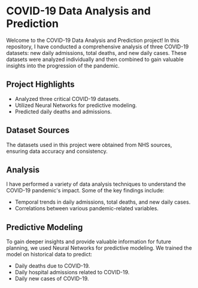 <div class="project-introduction">
    <h1>COVID-19 Data Analysis and Prediction</h1>
    <p>Welcome to the COVID-19 Data Analysis and Prediction project! In this repository, I have conducted a comprehensive analysis of three COVID-19 datasets: new daily admissions, total deaths, and new daily cases. These datasets were analyzed individually and then combined to gain valuable insights into the progression of the pandemic.</p>
</div>

<div class="project-highlights">
    <h2>Project Highlights</h2>
    <ul>
        <li>Analyzed three critical COVID-19 datasets.</li>
        <li>Utilized Neural Networks for predictive modeling.</li>
        <li>Predicted daily deaths and admissions.</li>
    </ul>
</div>

<div class="dataset-sources">
    <h2>Dataset Sources</h2>
    <p>The datasets used in this project were obtained from NHS sources, ensuring data accuracy and consistency.</p>
</div>

<div class="analysis">
    <h2>Analysis</h2>
    <p>I have performed a variety of data analysis techniques to understand the COVID-19 pandemic's impact. Some of the key findings include:</p>
    <ul>
        <li>Temporal trends in daily admissions, total deaths, and new daily cases.</li>
        <li>Correlations between various pandemic-related variables.</li>
    </ul>
</div>

<div class="predictive-modeling">
    <h2>Predictive Modeling</h2>
    <p>To gain deeper insights and provide valuable information for future planning, we used Neural Networks for predictive modeling. We trained the model on historical data to predict:</p>
    <ul>
        <li>Daily deaths due to COVID-19.</li>
        <li>Daily hospital admissions related to COVID-19.</li>
        <li>Daily new cases of COVID-19.</li>
    </ul>
</div>

